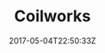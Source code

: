---
title: "Coilworks"
site_link: "http://coilworks.se/"
description: "Indie studio of 6 members dedicated to creating new game experiences."
location: "Skövde"
active: true
active_from: "2012-01-01"
active_to: ""
tags: []
date: "2017-05-04T22:50:33Z"
---
